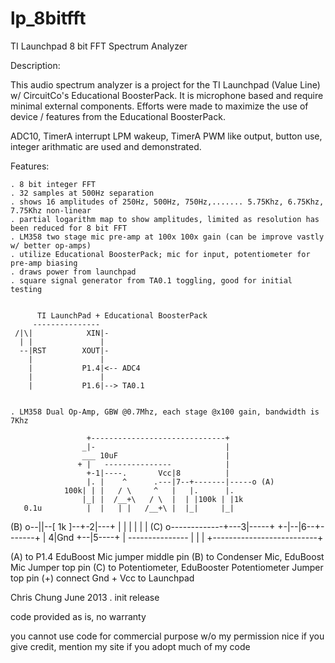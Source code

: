 lp_8bitfft
==========

TI Launchpad 8 bit FFT Spectrum Analyzer

Description:

This audio spectrum analyzer is a project for the TI Launchpad (Value Line) w/
CircuitCo's Educational BoosterPack. It is microphone based and require minimal
external components. Efforts were made to maximize the use of device / features from
the Educational BoosterPack.

ADC10, TimerA interrupt LPM wakeup, TimerA PWM like output, button use, integer arithmatic
are used and demonstrated.

Features:
 
	. 8 bit integer FFT
	. 32 samples at 500Hz separation
	. shows 16 amplitudes of 250Hz, 500Hz, 750Hz,....... 5.75Khz, 6.75Khz, 7.75Khz non-linear
	. partial logarithm map to show amplitudes, limited as resolution has been reduced for 8 bit FFT
	. LM358 two stage mic pre-amp at 100x 100x gain (can be improve vastly w/ better op-amps)
	. utilize Educational BoosterPack; mic for input, potentiometer for pre-amp biasing
	. draws power from launchpad
	. square signal generator from TA0.1 toggling, good for initial testing


          TI LaunchPad + Educational BoosterPack
         ---------------
     /|\|            XIN|-
      | |               |
      --|RST        XOUT|-
        |               |
        |           P1.4|<-- ADC4
        |               |
        |           P1.6|--> TA0.1


	. LM358 Dual Op-Amp, GBW @0.7Mhz, each stage @x100 gain, bandwidth is 7Khz

                     +------------------------------+
				    _|-                             |
                    ___ 10uF                        |
                   + |   ---------------            |
                     +-1|----.       Vcc|8          |
                     |. |    ^      .---|7--+-------|-----o (A)
                100k| | |   / \     ^   |   |.      |.
                    |_| |  /__+\   / \  |  | |100k | |1k
       0.1u          |  |   | |   /__+\ |  |_|     |_|
 (B) o--||--[ 1k  ]--+-2|---+ |    | |  |   |       |
 (C) o-------------+---3|-----+    +-|--|6--+-------+
                   |   4|Gnd         +--|5----+
                   |     ---------------      |
                   |                          |
                   +--------------------------+

  (A) to P1.4 EduBoost Mic jumper middle pin
  (B) to Condenser Mic, EduBoost Mic Jumper top pin 
  (C) to Potentiometer, EduBooster Potentiometer Jumper top pin
  (+) connect Gnd + Vcc to Launchpad
 

 Chris Chung June 2013
 . init release

 code provided as is, no warranty

 you cannot use code for commercial purpose w/o my permission
 nice if you give credit, mention my site if you adopt much of my code

